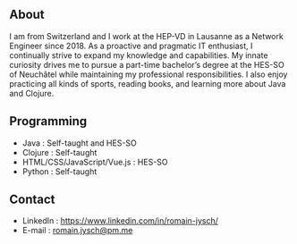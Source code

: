 ## About

I am from Switzerland and I work at the HEP-VD in Lausanne as a Network Engineer since 2018. As a proactive and pragmatic IT enthusiast, I continually strive to expand my knowledge and capabilities. My innate curiosity drives me to pursue a part-time bachelor’s degree at the HES-SO of Neuchâtel while maintaining my professional responsibilities. I also enjoy practicing all kinds of sports, reading books, and learning more about Java and Clojure.

## Programming

- Java : Self-taught and HES-SO
- Clojure : Self-taught
- HTML/CSS/JavaScript/Vue.js : HES-SO
- Python : Self-taught

## Contact

- LinkedIn : https://www.linkedin.com/in/romain-jysch/
- E-mail : romain.jysch@pm.me
